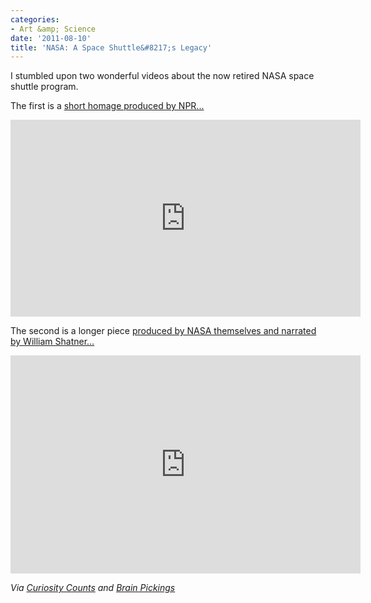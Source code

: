 ```yaml
---
categories:
- Art &amp; Science
date: '2011-08-10'
title: 'NASA: A Space Shuttle&#8217;s Legacy'
---
```


I stumbled upon two wonderful videos about the now retired NASA space shuttle program.

The first is a <a href="http://vimeo.com/26162174">short homage produced by NPR...</a>

<iframe class="alignc" src="https://player.vimeo.com/video/26162174" width="560" height="315" frameborder="0"></iframe>

The second is a longer piece <a href="https://www.youtube.com/watch?v=rlG7W0gkjjE">produced by NASA themselves and narrated by William Shatner...</a>

<iframe class="alignc" width="560" height="349" src="https://www.youtube.com/embed/rlG7W0gkjjE" frameborder="0" allowfullscreen></iframe>

<em>Via <a href="http://curiositycounts.com/post/7384652108/a-blast-from-the-past-shuttle-through-the-decades">Curiosity Counts</a> and <a href="http://www.brainpickings.org/index.php/2011/04/18/william-shatner-nasa-space-shuttle/">Brain Pickings</a></em>